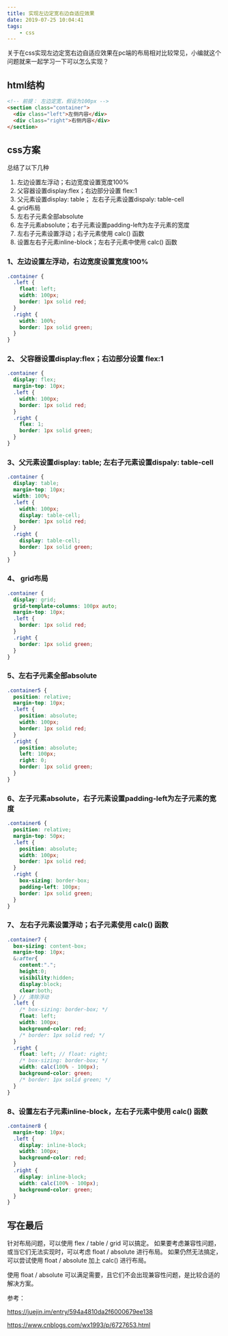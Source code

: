 ```yaml
---
title: 实现左边定宽右边自适应效果
date: 2019-07-25 10:04:41
tags:
    - css
---
```


关于在css实现左边定宽右边自适应效果在pc端的布局相对比较常见，小编就这个问题就来一起学习一下可以怎么实现？

## html结构

```html
<!-- 前提： 左边定宽，假设为100px -->
<section class="container">
  <div class="left">左侧内容</div>
  <div class="right">右侧内容</div>
</section>
```
<!-- more -->
## css方案

总结了以下几种

1. 左边设置左浮动；右边宽度设置宽度100%
2. 父容器设置display:flex；右边部分设置 flex:1
3. 父元素设置display: table； 左右子元素设置dispaly: table-cell
4. grid布局
5. 左右子元素全部absolute
6. 左子元素absolute；右子元素设置padding-left为左子元素的宽度
7. 左右子元素设置浮动；右子元素使用 calc() 函数
8. 设置左右子元素inline-block；左右子元素中使用 calc() 函数

### 1、左边设置左浮动，右边宽度设置宽度100%

```scss
.container {
  .left {
    float: left;
    width: 100px;
    border: 1px solid red;
  }
  .right {
    width: 100%;
    border: 1px solid green;
  }
}
```

### 2、 父容器设置display:flex；右边部分设置 flex:1

```scss
.container {
  display: flex;
  margin-top: 10px;
  .left {
    width: 100px;
    border: 1px solid red;
  }
  .right {
    flex: 1;
    border: 1px solid green;
  }
}
```

### 3、父元素设置display: table; 左右子元素设置dispaly: table-cell

```scss
.container {
  display: table;
  margin-top: 10px;
  width: 100%;
  .left {
    width: 100px;
    display: table-cell;
    border: 1px solid red;
  }
  .right {
    display: table-cell;
    border: 1px solid green;
  }
}
```

### 4、 grid布局

```scss
.container {
  display: grid;
  grid-template-columns: 100px auto;
  margin-top: 10px;
  .left {
    border: 1px solid red;
  }
  .right {
    border: 1px solid green;
  }
}
```

### 5、左右子元素全部absolute

```scss
.container5 {
  position: relative;
  margin-top: 10px;
  .left {
    position: absolute;
    width: 100px;
    border: 1px solid red;
  }
  .right {
    position: absolute;
    left: 100px;
    right: 0;
    border: 1px solid green;
  }
}
```

### 6、左子元素absolute，右子元素设置padding-left为左子元素的宽度

```scss
.container6 {
  position: relative;
  margin-top: 50px;
  .left {
    position: absolute;
    width: 100px;
    border: 1px solid red;
  }
  .right {
    box-sizing: border-box;
    padding-left: 100px;
    border: 1px solid green;
  }
}
```

### 7、 左右子元素设置浮动；右子元素使用 calc() 函数

```scss
.container7 {
  box-sizing: content-box;
  margin-top: 10px;
  &:after{
    content:".";
    height:0;
    visibility:hidden;
    display:block;
    clear:both;
  } // 清除浮动
  .left {
    /* box-sizing: border-box; */
    float: left;
    width: 100px;
    background-color: red;
    /* border: 1px solid red; */
  }
  .right {
    float: left; // float: right;
    /* box-sizing: border-box; */
    width: calc(100% - 100px);
    background-color: green;
    /* border: 1px solid green; */
  }
}
```

### 8、设置左右子元素inline-block，左右子元素中使用 calc() 函数

```scss
.container8 {
  margin-top: 10px;
  .left {
    display: inline-block;
    width: 100px;
    background-color: red;
  }
  .right {
    display: inline-block;
    width: calc(100% - 100px);
    background-color: green;
  }
}
```

## 写在最后

针对布局问题，可以使用 flex / table / grid 可以搞定。
如果要考虑兼容性问题，或当它们无法实现时，可以考虑 float / absolute 进行布局。
如果仍然无法搞定，可以尝试使用 float / absolute 加上 calc() 进行布局。

使用 float / absolute 可以满足需要，且它们不会出现兼容性问题，是比较合适的解决方案。

参考：

https://juejin.im/entry/594a4810da2f6000679ee138

https://www.cnblogs.com/wx1993/p/6727653.html